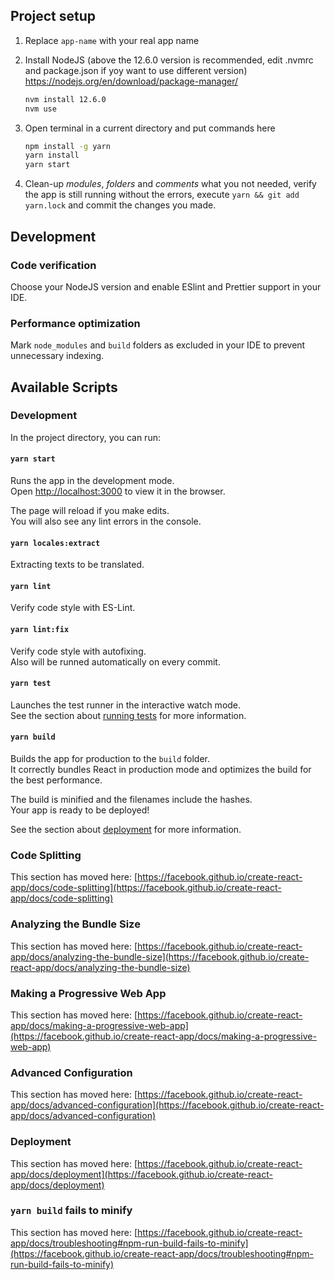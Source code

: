 
## Project setup

1. Replace `app-name` with your real app name

1. Install NodeJS (above the 12.6.0 version is recommended, edit .nvmrc and package.json if yoy want to use different version)
   https://nodejs.org/en/download/package-manager/
    ```bash
    nvm install 12.6.0
    nvm use
    ```

1. Open terminal in a current directory and put commands here
    ```bash
    npm install -g yarn
    yarn install
    yarn start
    ```

1. Clean-up *modules*, *folders* and *comments* what you not needed, verify the app is still running without the errors, execute `yarn && git add yarn.lock` and commit the changes you made.


## Development

### Code verification
Choose your NodeJS version and enable ESlint and Prettier support in your IDE.

### Performance optimization
Mark `node_modules` and `build` folders as excluded in your IDE to prevent unnecessary indexing.


## Available Scripts

### Development

In the project directory, you can run:

#### `yarn start`

Runs the app in the development mode.\
Open [http://localhost:3000](http://localhost:3000) to view it in the browser.

The page will reload if you make edits.\
You will also see any lint errors in the console.

#### `yarn locales:extract`
Extracting texts to be translated.

#### `yarn lint`
Verify code style with ES-Lint.

#### `yarn lint:fix`
Verify code style with autofixing.\
Also will be runned automatically on every commit.

#### `yarn test`

Launches the test runner in the interactive watch mode.\
See the section about [running tests](https://facebook.github.io/create-react-app/docs/running-tests) for more information.

#### `yarn build`

Builds the app for production to the `build` folder.\
It correctly bundles React in production mode and optimizes the build for the best performance.

The build is minified and the filenames include the hashes.\
Your app is ready to be deployed!

See the section about [deployment](https://facebook.github.io/create-react-app/docs/deployment) for more information.


### Code Splitting

This section has moved here: [https://facebook.github.io/create-react-app/docs/code-splitting](https://facebook.github.io/create-react-app/docs/code-splitting)

### Analyzing the Bundle Size

This section has moved here: [https://facebook.github.io/create-react-app/docs/analyzing-the-bundle-size](https://facebook.github.io/create-react-app/docs/analyzing-the-bundle-size)

### Making a Progressive Web App

This section has moved here: [https://facebook.github.io/create-react-app/docs/making-a-progressive-web-app](https://facebook.github.io/create-react-app/docs/making-a-progressive-web-app)

### Advanced Configuration

This section has moved here: [https://facebook.github.io/create-react-app/docs/advanced-configuration](https://facebook.github.io/create-react-app/docs/advanced-configuration)

### Deployment

This section has moved here: [https://facebook.github.io/create-react-app/docs/deployment](https://facebook.github.io/create-react-app/docs/deployment)

### `yarn build` fails to minify

This section has moved here: [https://facebook.github.io/create-react-app/docs/troubleshooting#npm-run-build-fails-to-minify](https://facebook.github.io/create-react-app/docs/troubleshooting#npm-run-build-fails-to-minify)
